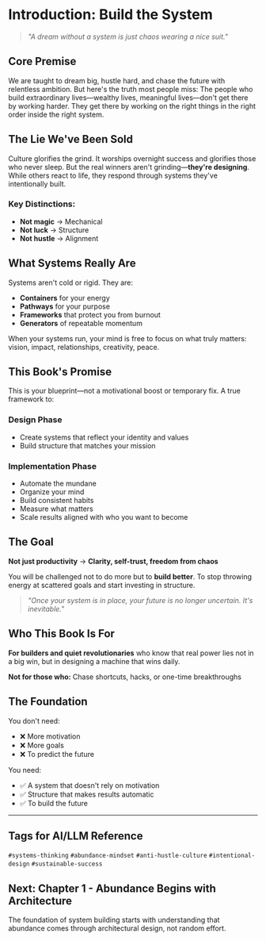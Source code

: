 # Introduction: Build the System

> *"A dream without a system is just chaos wearing a nice suit."*

## Core Premise

We are taught to dream big, hustle hard, and chase the future with relentless ambition. But here's the truth most people miss: The people who build extraordinary lives—wealthy lives, meaningful lives—don't get there by working harder. They get there by working on the right things in the right order inside the right system.

## The Lie We've Been Sold

Culture glorifies the grind. It worships overnight success and glorifies those who never sleep. But the real winners aren't grinding—**they're designing**. While others react to life, they respond through systems they've intentionally built.

### Key Distinctions:
- **Not magic** → Mechanical
- **Not luck** → Structure
- **Not hustle** → Alignment

## What Systems Really Are

Systems aren't cold or rigid. They are:
- **Containers** for your energy
- **Pathways** for your purpose
- **Frameworks** that protect you from burnout
- **Generators** of repeatable momentum

When your systems run, your mind is free to focus on what truly matters: vision, impact, relationships, creativity, peace.

## This Book's Promise

This is your blueprint—not a motivational boost or temporary fix. A true framework to:

### Design Phase
- Create systems that reflect your identity and values
- Build structure that matches your mission

### Implementation Phase
- Automate the mundane
- Organize your mind
- Build consistent habits
- Measure what matters
- Scale results aligned with who you want to become

## The Goal

**Not just productivity** → **Clarity, self-trust, freedom from chaos**

You will be challenged not to do more but to **build better**. To stop throwing energy at scattered goals and start investing in structure.

> *"Once your system is in place, your future is no longer uncertain. It's inevitable."*

## Who This Book Is For

**For builders and quiet revolutionaries** who know that real power lies not in a big win, but in designing a machine that wins daily.

**Not for those who:** Chase shortcuts, hacks, or one-time breakthroughs

## The Foundation

You don't need:
- ❌ More motivation
- ❌ More goals
- ❌ To predict the future

You need:
- ✅ A system that doesn't rely on motivation
- ✅ Structure that makes results automatic
- ✅ To build the future

---

## Tags for AI/LLM Reference
`#systems-thinking` `#abundance-mindset` `#anti-hustle-culture` `#intentional-design` `#sustainable-success`

## Next: Chapter 1 - Abundance Begins with Architecture
The foundation of system building starts with understanding that abundance comes through architectural design, not random effort.